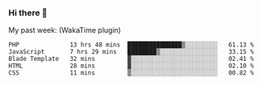 ### Hi there 👋

My past week: (WakaTime plugin)
<!--START_SECTION:waka-->
```text
PHP              13 hrs 48 mins  ███████████████▒░░░░░░░░░   61.13 % 
JavaScript       7 hrs 29 mins   ████████▒░░░░░░░░░░░░░░░░   33.15 % 
Blade Template   32 mins         ▓░░░░░░░░░░░░░░░░░░░░░░░░   02.41 % 
HTML             28 mins         ▓░░░░░░░░░░░░░░░░░░░░░░░░   02.10 % 
CSS              11 mins         ▒░░░░░░░░░░░░░░░░░░░░░░░░   00.82 % 
```
<!--END_SECTION:waka-->
